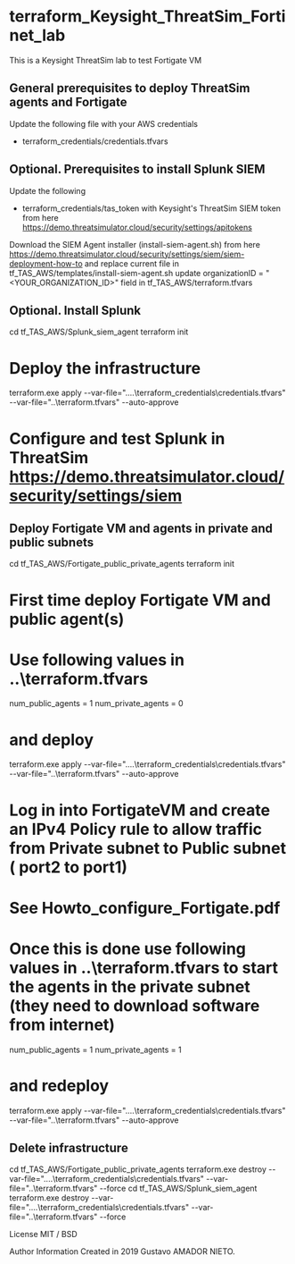 # terraform_Keysight_ThreatSim_Fortinet_lab


This is a Keysight ThreatSim lab to test Fortigate VM


## General prerequisites to deploy ThreatSim agents and Fortigate
Update the following file with your AWS credentials
- terraform_credentials/credentials.tfvars

## Optional.  Prerequisites to install Splunk SIEM
Update the following
- terraform_credentials/tas_token
with Keysight's ThreatSim SIEM token from here https://demo.threatsimulator.cloud/security/settings/apitokens

Download the SIEM Agent installer (install-siem-agent.sh) from here
https://demo.threatsimulator.cloud/security/settings/siem/siem-deployment-how-to
and replace current file in tf_TAS_AWS/templates/install-siem-agent.sh
update organizationID = "<YOUR_ORGANIZATION_ID>" field in tf_TAS_AWS/terraform.tfvars

## Optional.  Install Splunk

cd tf_TAS_AWS/Splunk_siem_agent
terraform init

 # Deploy the infrastructure
terraform.exe apply --var-file="..\..\terraform_credentials\credentials.tfvars" --var-file="..\terraform.tfvars" --auto-approve
 # Configure and test Splunk in ThreatSim https://demo.threatsimulator.cloud/security/settings/siem

## Deploy Fortigate VM and  agents in private and public subnets

cd tf_TAS_AWS/Fortigate_public_private_agents
terraform init

 # First time deploy Fortigate VM and public agent(s)
 # Use following values in ..\terraform.tfvars
  num_public_agents = 1
  num_private_agents = 0
 # and deploy
   terraform.exe apply --var-file="..\..\terraform_credentials\credentials.tfvars" --var-file="..\terraform.tfvars" --auto-approve

 # Log in into FortigateVM and create an IPv4 Policy rule to allow traffic from Private subnet to Public subnet ( port2 to port1)
 # See Howto_configure_Fortigate.pdf
 # Once this is done use following values in ..\terraform.tfvars to start the agents in the private subnet (they need to download software from internet)
  num_public_agents = 1
  num_private_agents = 1
 # and redeploy
  terraform.exe apply --var-file="..\..\terraform_credentials\credentials.tfvars" --var-file="..\terraform.tfvars" --auto-approve

## Delete infrastructure
cd tf_TAS_AWS/Fortigate_public_private_agents
terraform.exe destroy --var-file="..\..\terraform_credentials\credentials.tfvars" --var-file="..\terraform.tfvars"  --force
cd tf_TAS_AWS/Splunk_siem_agent
terraform.exe destroy --var-file="..\..\terraform_credentials\credentials.tfvars" --var-file="..\terraform.tfvars"  --force


License
MIT / BSD

Author Information
Created in 2019 Gustavo AMADOR NIETO.
